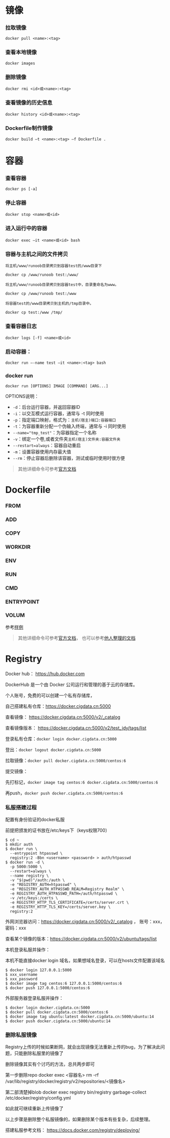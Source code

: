 # 镜像

### 拉取镜像

`docker pull <name>:<tag>`

### 查看本地镜像

`docker images`

### 删除镜像

`docker rmi <id>或<name>:<tag>`

### 查看镜像的历史信息

`docker history <id>或<name>:<tag>`

### Dockerfile制作镜像

`docker build –t <name>:<tag> –f Dockerfile .`

# 容器

### 查看容器

`docker ps [-a]`

### 停止容器

`docker stop <name>或<id>`

### 进入运行中的容器

`docker exec –it <name>或<id> bash`

### 容器与主机之间的文件拷贝

```
将主机/www/runoob目录拷贝到容器test的/www目录下

docker cp /www/runoob test:/www/

将主机/www/runoob目录拷贝到容器test中，目录重命名为www。

docker cp /www/runoob test:/www

将容器test的/www目录拷贝到主机的/tmp目录中。

docker cp test:/www /tmp/
```

### 查看容器日志

`docker logs [-f] <name>或<id>`

### 启动容器：

`docker run –-name test –it <name>:<tag> bash`

### docker run

`docker run [OPTIONS] IMAGE [COMMAND] [ARG...]`

OPTIONS说明：

* `-d`：后台运行容器，并返回容器ID
* `-i`：以交互模式运行容器，通常与 -t 同时使用
* `-p`：指定端口映射，格式为：`主机(宿主)端口:容器端口`
* `-t`：为容器重新分配一个伪输入终端，通常与 -i 同时使用
* `--name="tmp_test"`：为容器指定一个名称
* `-v`：绑定一个卷,或者文件夹`主机(宿主)文件夹:容器文件夹`
* `--restart=always`：容器自动重启
* `-m`：设置容器使用内存最大值
* `--rm`：停止容器后删除该容器，测试或临时使用时很方便

> 其他详细命令可参考[官方文档](http://docs.docker.com/engine/reference/commandline/run/)

# Dockerfile

### FROM

### ADD

### COPY

### WORKDIR

### ENV

### RUN

### CMD

### ENTRYPOINT

### VOLUM

参考[样例](dockerfile_demo.md)

> 其他详细命令可参考[官方文档](https://docs.docker.com/engine/reference/builder/)，
 也可以参考[他人整理的文档](https://www.jianshu.com/p/e37225134adf)


 # Registry

Docker hub： https://hub.docker.com

DockerHub 是一个由 Docker 公司运行和管理的基于云的存储库。

个人账号，免费的可以创建一个私有存储库，

自己搭建私有仓库：https://docker.cigdata.cn:5000

查看镜像： https://docker.cigdata.cn:5000/v2/_catalog

查看镜像版本： https://docker.cigdata.cn:5000/v2/test_jdy/tags/list

登录私有仓库：`docker login docker.cigdata.cn:5000`

登出：`docker logout docker.cigdata.cn:5000`

拉取镜像：`docker pull docker.cigdata.cn:5000/centos:6`

提交镜像：

先打标记，`docker image tag centos:6 docker.cigdata.cn:5000/centos:6`

再push，`docker push docker.cigdata.cn:5000/centos:6`

### 私服搭建过程

配置有身份验证的docker私服

前提把颁发的证书放在/etc/keys下（keys权限700）

```
$ cd ~
$ mkdir auth
$ docker run \
  --entrypoint htpasswd \
  registry:2 -Bbn <username> <password> > auth/htpasswd
$ docker run -d \
  -p 5000:5000 \
  --restart=always \
  --name registry \
  -v "$(pwd)"/auth:/auth \
  -e "REGISTRY_AUTH=htpasswd" \
  -e "REGISTRY_AUTH_HTPASSWD_REALM=Registry Realm" \
  -e REGISTRY_AUTH_HTPASSWD_PATH=/auth/htpasswd \
  -v /etc/keys:/certs \
  -e REGISTRY_HTTP_TLS_CERTIFICATE=/certs/server.crt \
  -e REGISTRY_HTTP_TLS_KEY=/certs/server.key \
  registry:2
```

外网浏览器访问：https://docker.cigdata.cn:5000/v2/_catalog ， 账号：xxx，密码：xxx

查看某个镜像的版本：https://docker.cigdata.cn:5000/v2/ubuntu/tags/list

本机登录私服并操作：

本机不能直接docker login 域名，如果想域名登录，可以在hosts文件配置该域名

```
$ docker login 127.0.0.1:5000
$ xxx_username
$ xxx_password
$ docker image tag centos:6 127.0.0.1:5000/centos:6
$ docker push 127.0.0.1:5000/centos:6
```

外部服务器登录私服并操作：

```
$ docker login docker.cigdata.cn:5000
$ docker pull docker.cigdata.cn:5000/centos:6
$ docker image tag ubuntu:latest docker.cigdata.cn:5000/ubuntu:14
$ docker push docker.cigdata.cn:5000/ubuntu:14
```

### 删除私服镜像

Registry上传的时候如果断网，就会出现镜像无法重新上传的bug，为了解决此问题，只能删除私服里的镜像了

删除镜像其实有个讨巧的方法，总共两步即可

第一步删除repo
docker exec <容器名> rm -rf /var/lib/registry/docker/registry/v2/repositories/<镜像名>

第二部清楚掉blob
docker exec registry bin/registry garbage-collect /etc/docker/registry/config.yml

如此就可继续重新上传镜像了

以上步骤是删除整个私服镜像的，如果删除某个版本有些复杂，后续整理。

搭建私服参考文档： https://docs.docker.com/registry/deploying/